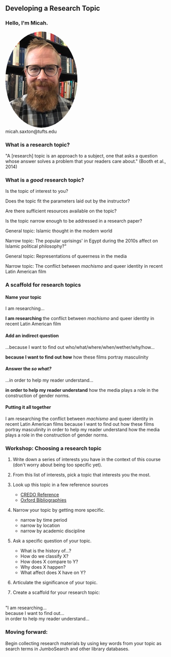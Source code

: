 ## Developing a Research Topic


### Hello, I'm Micah.
<img src="./images/saxton_profile.jpg" height=300 style="border-radius: 50%">
<br>
micah.saxton@tufts.edu


### What is a research topic?

"A [research] topic is an approach to a subject, one that asks a question whose answer solves a problem that your readers care about." (Booth et al., 2014)


### What is a _good_ research topic?

Is the topic of interest to you?

Does the topic fit the parameters laid out by the instructor?

Are there sufficient resources available on the topic?

Is the topic narrow enough to be addressed in a research paper?

General topic: Islamic thought in the modern world

Narrow topic: The popular uprisings' in Egypt during the 2010s affect on Islamic political philosophy?"

General topic: Representations of queerness in the media

Narrow topic: The conflict between _machismo_ and queer identity in recent Latin American film


### A scaffold for research topics

#### Name your topic

I am researching...

**I am researching** the conflict between _machismo_ and queer identity in recent Latin American film

#### Add an indirect question

...because I want to find out who/what/where/when/wether/why/how...

**because I want to find out how** how these films portray masculinity

#### Answer the _so what?_

...in order to help my reader understand...

**in order to help my reader understand** how the media plays a role in the construction of gender norms.

#### Putting it all together

I am researching the conflict between _machismo_ and queer identity in recent Latin American films
because I want to find out how these films portray masculinity
in order to help my reader understand how the media plays a role in the construction of gender norms.


### Workshop: Choosing a research topic

1. Write down a series of interests you have in the context of this course (don't worry about being too specific yet).

2. From this list of interests, pick a topic that interests you the most.

3. Look up this topic in a few reference sources
    * [CREDO Reference](https://www.library.tufts.edu/ezproxy/ezproxy.asp?location=xreferplus)
    * [Oxford Bibliographies](http://www.library.tufts.edu/ezproxy/ezproxy.asp?LOCATION=OBO)

4. Narrow your topic by getting more specific. 
    * narrow by time period
    * narrow by location
    * narrow by academic discipline

5. Ask a specific question of your topic.
    * What is the history of...?
    * How do we classify X?
    * How does X compare to Y?
    * Why does X happen?
    * What affect does X have on Y?

6. Articulate the significance of your topic.

7. Create a scaffold for your research topic:
<br>
"I am researching...
<br>
because I want to find out...
<br>
in order to help my reader understand...


### Moving forward:

Begin collecting research materials by using key words from your topic as search terms in JumboSearch and other library databases.
